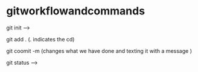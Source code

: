 # gitworkflowandcommands
 git init --> 

 git add . (. indicates the cd)

 git coomit -m (changes what we have done and texting it with a message )

 git status --> 